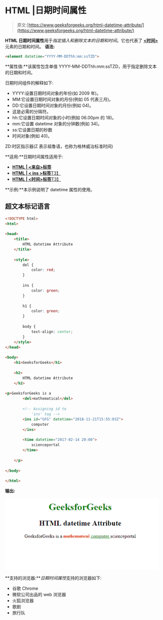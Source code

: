 # HTML |日期时间属性

> 原文:[https://www.geeksforgeeks.org/html-datetime-attribute/](https://www.geeksforgeeks.org/html-datetime-attribute/)

**HTML 日期时间属性**用于*指定插入和删除文本的日期和时间*。它也代表了 [**<时间>**](https://www.geeksforgeeks.org/html-time-tag/) 元素的日期和时间。
**语法:**

```html
<element datetime="YYYY-MM-DDThh:mm:ssTZD"> 
```

**属性值:**该属性包含单值 YYYY-MM-DDThh:mm:ssTZD，用于指定删除文本的日期和时间。

日期时间组件的解释如下:

*   YYYY:设置日期时间对象的年份(如 2009 年)。
*   MM:它设置日期时间对象的月份(例如 05 代表三月)。
*   DD:它设置日期时间对象的月份(例如 04)。
*   这是必需的分隔符。
*   hh:它设置日期时间对象的小时(例如 06.00pm 的 18)。
*   mm:它设置 datetime 对象的分钟数(例如 34)。
*   ss:它设置日期的秒数
*   时间对象(例如 40)。

ZD:时区指示器(Z 表示祖鲁语，也称为格林威治标准时间)

**适用:**日期时间属性适用于:

*   [**HTML | <来自>标签**](https://www.geeksforgeeks.org/html-del-tag/)
*   [**HTML | < ins >标签**T3】](https://www.geeksforgeeks.org/html-ins-tag/)
*   [**HTML | <时间>标签**T3】](https://www.geeksforgeeks.org/html-time-tag/)

**示例:**本示例说明了 datetime 属性的使用。

## 超文本标记语言

```html
<!DOCTYPE html>
<html>

<head>
    <title>
        HTML datetime Attribute
    </title>

    <style>
        del {
            color: red;
        }

        ins {
            color: green;
        }

        h1 {
            color: green;
        }

        body {
            text-align: center;
        }
    </style>
</head>

<body>
    <h1>GeeksforGeeks</h1>

    <h2>
        HTML datetime Attribute
    </h2>

<p>GeeksforGeeks is a
        <del>mathematical</del>

        <!-- Assigning id to
            'ins' tag -->
        <ins id="GFG" datetime="2018-11-21T15:55:03Z">
            computer
        </ins>

        <time datetime="2017-02-14 20:00">
            scienceportal
        </time>

    </p>

</body>

</html>
```

**输出:**

![](img/f175da8ca93349622ebd980c4e9f908e.png)

**支持的浏览器:***日期时间属性*支持的浏览器如下:

*   谷歌 Chrome
*   微软公司出品的 web 浏览器
*   火狐浏览器
*   歌剧
*   旅行队